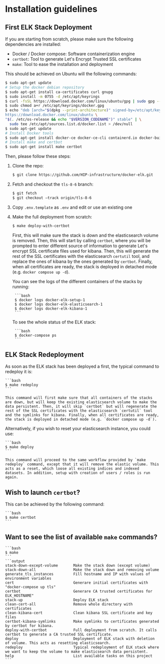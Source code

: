 # Installation guidelines

## First ELK Stack Deployment

If you are starting from scratch, please make sure the following dependencies are installed:

* Docker / Docker compose: Software containerization engine
* `certbot`: Tool to generate Let's Encrypt Trusted SSL certificates
* `make`: Tool to ease the installation and deployment

This should be achieved on Ubuntu will the following commands:

```bash
$ sudo apt-get update
# Setup the docker debian repository
$ sudo apt-get install ca-certificates curl gnupg
$ sudo install -m 0755 -d /etc/apt/keyrings
$ curl -fsSL https://download.docker.com/linux/ubuntu/gpg | sudo gpg --dearmor -o /etc/apt/keyrings/docker.gpg
$ sudo chmod a+r /etc/apt/keyrings/docker.gpg
$ echo "deb [arch="$(dpkg --print-architecture)" signed-by=/etc/apt/keyrings/docker.gpg] \
https://download.docker.com/linux/ubuntu \
"$(. /etc/os-release && echo "$VERSION_CODENAME")" stable" | \
  sudo tee /etc/apt/sources.list.d/docker.list > /dev/null
$ sudo apt-get update
# Install Docker tools
$ sudo apt-get install docker-ce docker-ce-cli containerd.io docker-buildx-plugin docker-compose-plugin
# Install make and certbot
$ sudo apt-get install make certbot
```

Then, please follow these steps:


1. Clone the repo:

    ```bash
    $ git clone https://github.com/HIP-infrastructure/docker-elk.git
    ```

2. Fetch and checkout the `tls-8-6` branch:

    ```bash
    $ git fetch
    $ git checkout –track origin/tls-8-6
    ```

3. Copy `.env.template` as `.env` and edit or use an existing one

4. Make the full deployment from scratch:

    ```bash
    $ make deploy-with-certbot
    ```

    First, this will make sure the stack is down and the elasticsearch volume is removed. Then, this will start by calling `certbot`, where you will be prompted to enter different source of information to generate Let's encrypt SSL certificate files used for kibana. Then, this will generate the rest of the SSL certificates with the elasticsearch `certutil` tool, and replace the ones of kibana by the ones generated by `certbot`. Finally, when all certificates are ready, the stack is deployed in detached mode (e.g. `docker compose up -d`).

    You can see the logs of the different containers of the stacks by running:

        ```bash
        $ docker logs docker-elk-setup-1
        $ docker logs docker-elk-elasticsearch-1
        $ docker logs docker-elk-kibana-1
        ```

    To see the whole status of the ELK stack:

        ```bash
        $ docker-compose ps
        ```

## ELK Stack Redeployment

As soon as the ELK stack has been deployed a first, the typical command to redeploy it is:

    ```bash
    $ make redeploy
    ```

    This command will first make sure that all containers of the stacks are down, but will keep the existing elasticsearch volume to make the data persistent. Then, it will skip `certbot` but will regenerate the rest of the SSL certificates with the elasticsearch `certutil` tool and the symlinks for kibana. Finally, when all certificates are ready, the stack is deployed in detached mode (e.g. `docker compose up -d`).

Alternatively, if you wish to reset your elasticsearch instance, you could use:

    ```bash
    $ make deploy
    ```

    This command will proceed to the same workflow provided by `make redeploy` command, except that it will remove the elastic volume. This acts as a reset, which loose all existing indices and indexed datasets. In addition, setup with creation of users / roles is run again. 

## Wish to launch `certbot`?

This can be achieved by the following command:

    ```bash
    $ make certbot
    ```

## Want to see the list of available `make` commands?

    ```bash
    $ make
    ```
    ```output
    stack-down-except-volume       Make the stack down (except volume)
    stack-down-all                 Make the stack down and removing volume
    generate_tls_instances         Fill hostname and IP with values of environment variables
    cert                           Generare initial certificates with "docker-compose up tls"
    certbot                        Generare CA trusted certificates for ELK_HOSTNAME"
    stack-up                       Deploy ELK stack
    clean-cert-all                 Remove whole directory with certificates
    clean-kibana-cert              Clean kibana SSL certificate and key files
    certbot-kibana-symlinks        Make symlinks to certificates generated by certbot for kibana.
    deploy-with-certbot            Full deployment from scratch. It calls certbot to generate a CA trusted SSL certificate.
    deploy                         Deployment of ELK stack with deletion of volume. This acts as resetting elasticsearch.
    redeploy                       Typical redeployment of ELK stack where we want to keep the volume to make elasticsearch data persistent.
    help                           List available tasks on this project
    ```

